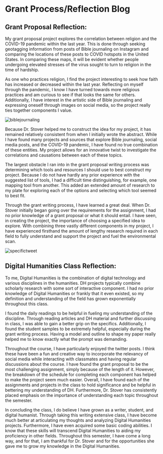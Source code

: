 # Grant Process/Reflection Blog
## Grant Proposal Reflection:

My grant proposal project explores the correlation between religion and the COVID-19 pandemic within the last year. This is done through seeking geotagging information from posts of Bible journaling on Instagram and comparing the locations of these posts to COVID hotspots in the United States. In comparing these maps, it will be evident whether people undergoing elevated stresses of the virus sought to turn to religion in the time of hardship.

As one who practices religion, I find the project interesting to seek how faith has increased or decreased within the last year. Reflecting on myself through the pandemic, I know I have turned towards more religious practices and am curious to see if that looks the same for others. Additionally, I have interest in the artistic side of Bible journaling and expressing oneself through images on social media, so the project really ties together components I value.

![biblejournaling](https://ritchieskylor.github.io/RitchieSkylor/images/biblejournaling.jpg)

Because Dr. Stover helped me to construct the idea for my project, it has remained relatively consistent from when I initially wrote the abstract. While I have found many projects and sources that explore Bible journaling, social media posts, and the COVID-19 pandemic, I have found no true combination of these entities. My project allows for an innovative twist to investigate the correlations and causations between each of these topics.

The largest obstacle I ran into in the grant proposal writing process was determining which tools and resources I should use to best construct my project. Because I do not have hardly any prior experience with the suggested list of tools, I had a difficult time distinguishing, for example, one mapping tool from another. This added an extended amount of research to my plate for exploring each of the options and selecting which tool seemed to best fit.

Through the grant writing process, I have learned a great deal. When Dr. Stover initially began going over the requirements for the assignment, I had no prior knowledge of a grant proposal or what it should entail. I have seen, in creating the project, the importance of choosing a specified idea to explore. With combining three vastly different components in my project, I have experienced firsthand the amount of lengthy research required in each field to fully understand and support the project and fuel the environmental scan.

![specifictweet](https://ritchieskylor.github.io/RitchieSkylor/images/specifictopictweet.png)

## Digital Humanities Class Reflection:

To me, Digital Humanities is the combination of digital technology and various disciplines in the humanities. DH projects typically combine scholarly research with some sort of interactive component. I had no prior knowledge of Digital Humanities or frankly that it even existed, so my definition and understanding of the field has grown exponentially throughout this class.

I found the daily readings to be helpful in fueling my understanding of the discipline. Through reading articles and DH material and further discussing in class, I was able to gain a better grip on the specifics. Additionally, I found the student samples to be extremely helpful, especially during the grant writing process. Having a model and outline to shape my paper really helped me to know exactly what the prompt was demanding.

Throughout the course, I have particularly enjoyed the twitter posts. I think these have been a fun and creative way to incorporate the relevancy of social media while interacting with classmates and having regular discussions about the course. I have found the grant proposal to be the most challenging assignment, simply because of the length of it. However, the breakdown of the schedule for completing each component has helped to make the project seem much easier. Overall, I have found each of the assignments and projects in the class to hold significance and be helpful in bettering my understanding of DH. Furthermore, Dr. Stover has consistently placed emphasis on the importance of understanding each topic throughout the semester. 

In concluding the class, I do believe I have grown as a writer, student, and digital humanist. Through taking this writing extensive class, I have become much better at articulating my thoughts and analyzing Digital Humanities projects. Furthermore, I have even acquired some basic coding abilities. I know that these skills will transcend Digital Humanities to aiding my proficiency in other fields. Throughout this semester, I have come a long way, and for that, I am thankful for Dr. Stover and for the opportunities she gave me to grow my knowledge in the Digital Humanities.
